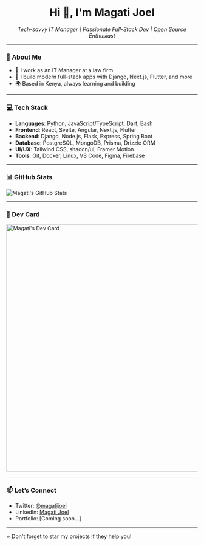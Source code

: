 <h1 align="center">Hi 👋, I'm Magati Joel</h1>

<p align="center">
  <em>Tech-savvy IT Manager | Passionate Full-Stack Dev | Open Source Enthusiast</em>
</p>

---

### 🚀 About Me

- 🔧 I work as an IT Manager at a law firm
- 🧠 I build modern full-stack apps with Django, Next.js, Flutter, and more
- 🌍 Based in Kenya, always learning and building

---

### 💻 Tech Stack

- **Languages**: Python, JavaScript/TypeScript, Dart, Bash
- **Frontend**: React, Svelte, Angular, Next.js, Flutter
- **Backend**: Django, Node.js, Flask, Express, Spring Boot
- **Database**: PostgreSQL, MongoDB, Prisma, Drizzle ORM
- **UI/UX**: Tailwind CSS, shadcn/ui, Framer Motion
- **Tools**: Git, Docker, Linux, VS Code, Figma, Firebase

---

### 📊 GitHub Stats

![Magati's GitHub Stats](https://github-readme-stats.vercel.app/api?username=Magatijoel9620&show_icons=true&theme=radical&cache_seconds=86400)


---

### 🧠 Dev Card

<a href="https://app.daily.dev/magatijoel">
  <img src="https://api.daily.dev/devcards/v2/JHyt4yVMiV9KQMs4ELPbZ.png?type=wide&r=le9" width="652" alt="Magati's Dev Card"/>
</a>

---

### 📫 Let’s Connect

- Twitter: [@magatijoel](https://twitter.com/magatijoel)
- LinkedIn: [Magati Joel](https://linkedin.com/in/magatijoel)
- Portfolio: [Coming soon...]

---

⭐️ Don't forget to star my projects if they help you!
